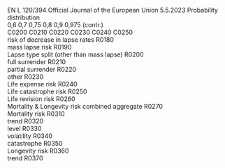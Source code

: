 EN  L 120/394 Official Journal of the European Union 5.5.2023
 Probability distribution  
0,6  0,7  0,75  0,8  0,9  0,975  (contr.)  
C0200  C0210  C0220  C0230  C0240  C0250  
risk of decrease in lapse rates  R0180  
mass lapse risk  R0190  
Lapse type split (other than mass lapse)  R0200  
full surrender  R0210  
partial surrender  R0220  
other  R0230  
Life expense risk  R0240  
Life catastrophe risk  R0250  
Life revision risk  R0260  
Mortality & Longevity risk combined aggregate  R0270  
Mortality risk  R0310  
trend  R0320  
level  R0330  
volatility  R0340  
catastrophe  R0350  
Longevity risk  R0360  
trend  R0370
